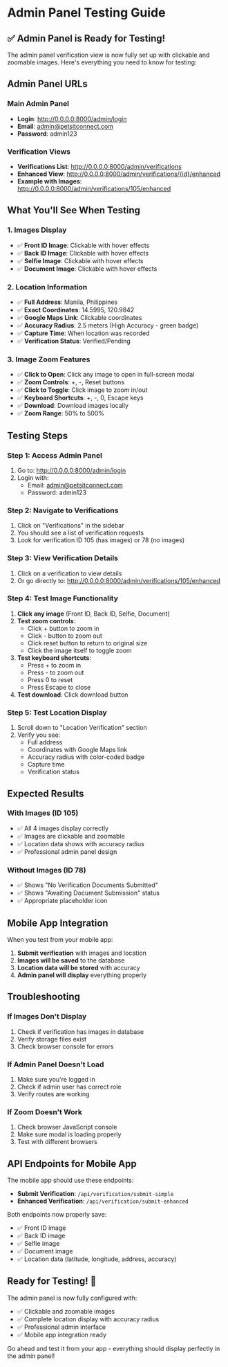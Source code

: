 # Admin Panel Testing Guide

## ✅ **Admin Panel is Ready for Testing!**

The admin panel verification view is now fully set up with clickable and zoomable images. Here's everything you need to know for testing:

## **Admin Panel URLs**

### **Main Admin Panel**
- **Login**: http://0.0.0.0:8000/admin/login
- **Email**: admin@petsitconnect.com
- **Password**: admin123

### **Verification Views**
- **Verifications List**: http://0.0.0.0:8000/admin/verifications
- **Enhanced View**: http://0.0.0.0:8000/admin/verifications/{id}/enhanced
- **Example with Images**: http://0.0.0.0:8000/admin/verifications/105/enhanced

## **What You'll See When Testing**

### **1. Images Display**
- ✅ **Front ID Image**: Clickable with hover effects
- ✅ **Back ID Image**: Clickable with hover effects  
- ✅ **Selfie Image**: Clickable with hover effects
- ✅ **Document Image**: Clickable with hover effects

### **2. Location Information**
- ✅ **Full Address**: Manila, Philippines
- ✅ **Exact Coordinates**: 14.5995, 120.9842
- ✅ **Google Maps Link**: Clickable coordinates
- ✅ **Accuracy Radius**: 2.5 meters (High Accuracy - green badge)
- ✅ **Capture Time**: When location was recorded
- ✅ **Verification Status**: Verified/Pending

### **3. Image Zoom Features**
- ✅ **Click to Open**: Click any image to open in full-screen modal
- ✅ **Zoom Controls**: +, -, Reset buttons
- ✅ **Click to Toggle**: Click image to zoom in/out
- ✅ **Keyboard Shortcuts**: +, -, 0, Escape keys
- ✅ **Download**: Download images locally
- ✅ **Zoom Range**: 50% to 500%

## **Testing Steps**

### **Step 1: Access Admin Panel**
1. Go to: http://0.0.0.0:8000/admin/login
2. Login with:
   - Email: admin@petsitconnect.com
   - Password: admin123

### **Step 2: Navigate to Verifications**
1. Click on "Verifications" in the sidebar
2. You should see a list of verification requests
3. Look for verification ID 105 (has images) or 78 (no images)

### **Step 3: View Verification Details**
1. Click on a verification to view details
2. Or go directly to: http://0.0.0.0:8000/admin/verifications/105/enhanced

### **Step 4: Test Image Functionality**
1. **Click any image** (Front ID, Back ID, Selfie, Document)
2. **Test zoom controls**:
   - Click + button to zoom in
   - Click - button to zoom out
   - Click reset button to return to original size
   - Click the image itself to toggle zoom
3. **Test keyboard shortcuts**:
   - Press + to zoom in
   - Press - to zoom out
   - Press 0 to reset
   - Press Escape to close
4. **Test download**: Click download button

### **Step 5: Test Location Display**
1. Scroll down to "Location Verification" section
2. Verify you see:
   - Full address
   - Coordinates with Google Maps link
   - Accuracy radius with color-coded badge
   - Capture time
   - Verification status

## **Expected Results**

### **With Images (ID 105)**
- ✅ All 4 images display correctly
- ✅ Images are clickable and zoomable
- ✅ Location data shows with accuracy radius
- ✅ Professional admin panel design

### **Without Images (ID 78)**
- ✅ Shows "No Verification Documents Submitted"
- ✅ Shows "Awaiting Document Submission" status
- ✅ Appropriate placeholder icon

## **Mobile App Integration**

When you test from your mobile app:

1. **Submit verification** with images and location
2. **Images will be saved** to the database
3. **Location data will be stored** with accuracy
4. **Admin panel will display** everything properly

## **Troubleshooting**

### **If Images Don't Display**
1. Check if verification has images in database
2. Verify storage files exist
3. Check browser console for errors

### **If Admin Panel Doesn't Load**
1. Make sure you're logged in
2. Check if admin user has correct role
3. Verify routes are working

### **If Zoom Doesn't Work**
1. Check browser JavaScript console
2. Make sure modal is loading properly
3. Test with different browsers

## **API Endpoints for Mobile App**

The mobile app should use these endpoints:

- **Submit Verification**: `/api/verification/submit-simple`
- **Enhanced Verification**: `/api/verification/submit-enhanced`

Both endpoints now properly save:
- ✅ Front ID image
- ✅ Back ID image  
- ✅ Selfie image
- ✅ Document image
- ✅ Location data (latitude, longitude, address, accuracy)

## **Ready for Testing! 🚀**

The admin panel is now fully configured with:
- ✅ Clickable and zoomable images
- ✅ Complete location display with accuracy radius
- ✅ Professional admin interface
- ✅ Mobile app integration ready

Go ahead and test it from your app - everything should display perfectly in the admin panel!
